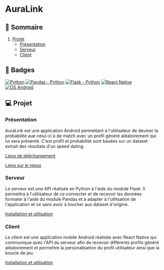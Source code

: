 # AuraLink

## 📌 Sommaire
1. [Projet](#💻-projet)
    * [Présentation](#présentation)
    * [Serveur](#serveur)
    * [Client](#client)

## 🎯 Badges
[![Python](https://img.shields.io/badge/Langage-Python3.12-blue.svg)](https://www.python.org)
[![Pandas - Python](https://img.shields.io/badge/Donnée-Pandas-red.svg)](https://pandas.pydata.org/docs/getting_started/index.html)
[![Flask - Python](https://img.shields.io/badge/API-Flask-red.svg)](https://flask.palletsprojects.com/en/3.0.x/)
[![React Native](https://img.shields.io/badge/Framework-ReactNative-blue.svg)](https://reactnative.dev/docs/environment-setup)
[![OS Android](https://img.shields.io/badge/OS-Android-yellow.svg)](https://www.android.com/intl/fr_fr/)

## 💻 Projet

### Présentation

AuraLink est une application Android permettant à l'utilisateur de deviner la probabilité aue celui-ci à de match avec un profil généré aléatoirement qui lui sera présenté.
C'est profil et probabilité sont basées sur un dataset extrait des résultats d'un speed dating. 

[Liens de téléchargement](https://data.world/annavmontoya/speed-dating-experiment)

[Liens sur le repos](./Data/Speed_Dating_Data.csv)

### Serveur

Le serveur est une API réalisée en Python à l'aide du module Flask.
Il permettra à l'utilisateur de ce connecter et de recevoir les données formater à l'aide du module Pandas et à adapter à l'utilisation de l'application et ce sans avoir à toucher aux dataset d'origine.

[Installation et utilisation](./Serveur/)

### Client

Le client est une application mobile Android réalisée avec React Native qui communique qvec l'API du serveur afin de recevoir différents profils généré aléatoirement et permettre la personalisation du profil utilisateur ainsi que la boucle de jeu.

[Installation et utilisation](./Client/)
